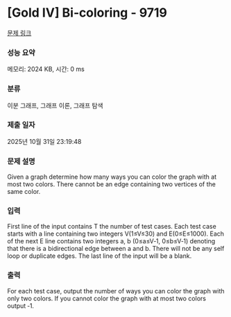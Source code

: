 # [Gold IV] Bi‐coloring - 9719 

[문제 링크](https://www.acmicpc.net/problem/9719) 

### 성능 요약

메모리: 2024 KB, 시간: 0 ms

### 분류

이분 그래프, 그래프 이론, 그래프 탐색

### 제출 일자

2025년 10월 31일 23:19:48

### 문제 설명

<p>Given a graph determine how many ways you can color the graph with at most two colors. There cannot be an edge containing two vertices of the same color.</p>

### 입력 

 <p>First line of the input contains T the number of test cases. Each test case starts with a line containing two integers V(1≤V≤30) and E(0≤E≤1000). Each of the next E line contains two integers a, b (0≤a≤V‐1, 0≤b≤V‐1) denoting that there is a bidirectional edge between a and b. There will not be any self loop or duplicate edges. The last line of the input will be a blank.</p>

### 출력 

 <p>For each test case, output the number of ways you can color the graph with only two colors. If you cannot color the graph with at most two colors output ‐1.</p>

